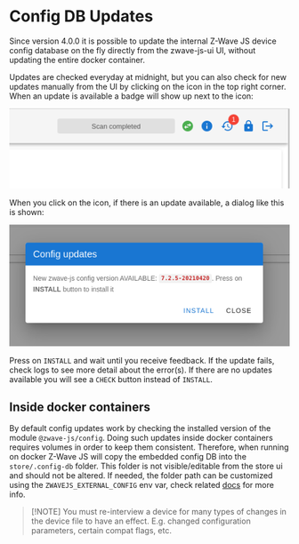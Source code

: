 # Config DB Updates

Since version 4.0.0 it is possible to update the internal Z-Wave JS device config database on the fly directly from the zwave-js-ui UI, without updating the entire docker container.

Updates are checked everyday at midnight, but you can also check for new updates manually from the UI by clicking on the icon in the top right corner. When an update is available a badge will show up next to the icon:

![Config update icon](../_images/config_updates_icon.png)

When you click on the icon, if there is an update available, a dialog like this is shown:

![Config update dialog](../_images/config_updates_dialog.png)

Press on `INSTALL` and wait until you receive feedback. If the update fails, check logs to see more detail about the error(s). If there are no updates available you will see a `CHECK` button instead of `INSTALL`.

## Inside docker containers

By default config updates work by checking the installed version of the module `@zwave-js/config`. Doing such updates inside docker containers requires volumes in order to keep them consistent. Therefore, when running on docker Z-Wave JS will copy the embedded config DB into the `store/.config-db` folder. This folder is not visible/editable from the store ui and should not be altered. If needed, the folder path can be customized using the `ZWAVEJS_EXTERNAL_CONFIG` env var, check related [docs](/guide/env-vars) for more info.

> [!NOTE] You must re-interview a device for many types of changes in the device file to have an effect. E.g. changed configuration parameters, certain compat flags, etc.

